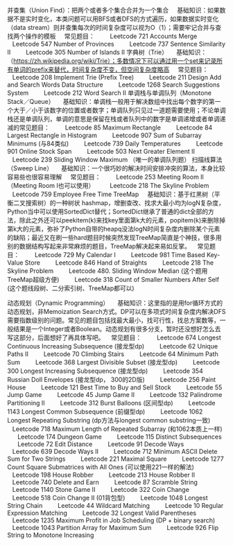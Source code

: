 
并查集（Union Find）：把两个或者多个集合合并为一个集合
    基础知识：如果数据不是实时变化，本类问题可以用BFS或者DFS的方式遍历，如果数据实时变化（data stream）则并查集每次的时间复杂度可以视为O（1）；需要牢记合并与查找两个操作的模板
    常见题目：
        Leetcode 721 Accounts Merge
        Leetcode 547 Number of Provinces
        Leetcode 737 Sentence Similarity II
        Leetcode 305 Number of Islands II
字典树（Trie）
    基础知识：（https://zh.wikipedia.org/wiki/Trie）；多数情况下可以通过用一个set来记录所有单词的prefix来替代，时间复杂度不变，但空间复杂度略高
    常见题目：
        Leetcode 208 Implement Trie (Prefix Tree)
        Leetcode 211 Design Add and Search Words Data Structure
        Leetcode 1268 Search Suggestions System
        Leetcode 212 Word Search II
单调栈与单调队列（Monotone Stack／Queue）
    基础知识：单调栈一般用于解决数组中找出每个数字的第一个大于／小于该数字的位置或者数字；单调队列只见过一道题需要使用；不论单调栈还是单调队列，单调的意思是保留在栈或者队列中的数字是单调递增或者单调递减的常见题目：
        Leetcode 85 Maximum Rectangle
        Leetcode 84 Largest Rectangle in Histogram
        Leetcode 907 Sum of Subarray Minimums (与84类似)
        Leetcode 739 Daily Temperatures
        Leetcode 901 Online Stock Span
        Leetcode 503 Next Greater Element II
        Leetcode 239 Sliding Window Maximum （唯一的单调队列题）
扫描线算法（Sweep Line）
    基础知识：一个很巧妙的解决时间安排冲突的算法，本身比较容易些也很容易理解
    常见题目：
        Leetcode 253 Meeting Room II（Meeting Room I也可以使用）
        Leetcode 218 The Skyline Problem
        Leetcode 759 Employee Free Time
TreeMap
    基础知识：基于红黑树（平衡二叉搜索树）的一种树状 hashmap，增删查改、找求大最小均为logN复杂度，Python当中可以使用SortedDict替代；SortedDict继承了普通的dict全部的方法，除此之外还可以peekitem(k)来找key里面第k大的元素，popitem(k)来删除掉第k大的元素，弥补了Python自带的heapq没法logN时间复杂度内删除某个元素的缺陷；最近又在刷一些hard题目时候突然发现TreeMap简直是个神技，很多用别的数据结构写起来非常麻烦的题目，TreeMap解决起来易如反掌。
   常见题目：
        Leetcode 729 My Calendar I
        Leetcode 981 Time Based Key-Value Store
        Leetcode 846 Hand of Straights
        Leetcode 218 The Skyline Problem
        Leetcode 480. Sliding Window Median (这个题用TreeMap超级方便)
        Leetcode 318 Count of Smaller Numbers After Self (这个题线段树、二分索引树、TreeMap都可以)



动态规划（Dynamic Programming）
    基础知识：这里指的是用for循环方式的动态规划，非Memoization Search方式。DP可以在多项式时间复杂度内解决DFS需要指数级别的问题。常见的题目包括找最大最小，找可行性，找总方案数等，一般结果是一个Integer或者Boolean。动态规划有很多分支，暂时还没想好怎么去写这部分，后面想好了再具体写吧。
   常见题目：
        Leetcode 674 Longest Continuous Increasing Subsequence (接龙型dp)
        Leetcode 62 Unique Paths II
        Leetcode 70 Climbing Stairs
        Leetcode 64 Minimum Path Sum
        Leetcode 368 Largest Divisible Subset (接龙型dp)
        Leetcode 300 Longest Increasing Subsequence (接龙型dp)
        Leetcode 354 Russian Doll Envelopes (接龙型dp， 300的2D版)
        Leetcode 256 Paint House
        Leetcode 121 Best Time to Buy and Sell Stock
        Leetcode 55 Jump Game
        Leetcode 45 Jump Game II
        Leetcode 132 Palindrome Partitioning II
        Leetcode 312 Burst Balloons (区间型dp)
        Leetcode 1143 Longest Common Subsequence (前缀型dp)
        Leetcode 1062 Longest Repeating Substring (dp方法与longest common substring一致)
        Leetcode 718 Maximum Length of Repeated Subarray (和1062本质上一样)
        Leetcode 174 Dungeon Game
        Leetcode 115 Distinct Subsequences
        Leetcode 72 Edit Distance
        Leetcode 91 Decode Ways
        Leetcode 639 Decode Ways II
        Leetcode 712 Minimum ASCII Delete Sum for Two Strings
        Leetcode 221 Maximal Square
        Leetcode 1277 Count Square Submatrices with All Ones (可以使用221一样的解法)
        Leetcode 198 House Robber
        Leetcode 213 House Robber II
        Leetcode 740 Delete and Earn
        Leetcode 87 Scramble String
        Leetcode 1140 Stone Game II
        Leetcode 322 Coin Change
        Leetcode 518 Coin Change II (01背包型)
        Leetcode 1048 Longest String Chain
        Leetcode 44 Wildcard Matching
        Leetcode 10 Regular Expression Matching
        Leetcode 32 Longest Valid Parentheses
        Leetcode 1235 Maximum Profit in Job Scheduling (DP + binary search)
        Leetcode 1043 Partition Array for Maximum Sum
        Leetcode 926 Flip String to Monotone Increasing